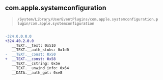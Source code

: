 ## com.apple.systemconfiguration

> `/System/Library/UserEventPlugins/com.apple.systemconfiguration.plugin/com.apple.systemconfiguration`

```diff

-324.0.0.0.0
+324.40.2.0.0
   __TEXT.__text: 0x510
   __TEXT.__auth_stubs: 0x1d0
-  __TEXT.__const: 0x50
+  __TEXT.__const: 0x58
   __TEXT.__cstring: 0x5e
   __TEXT.__unwind_info: 0x64
   __DATA.__auth_got: 0xe8

```
